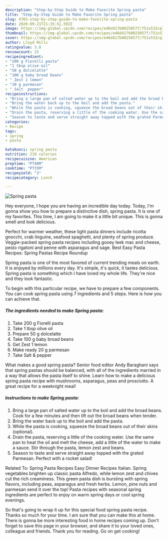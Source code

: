 ```yaml
---
description: "Step-by-Step Guide to Make Favorite Spring pasta"
title: "Step-by-Step Guide to Make Favorite Spring pasta"
slug: 4765-step-by-step-guide-to-make-favorite-spring-pasta
date: 2020-09-21T21:35:51.592Z
image: https://img-global.cpcdn.com/recipes/e46d417b0025057f/751x532cq70/spring-pasta-recipe-main-photo.jpg
thumbnail: https://img-global.cpcdn.com/recipes/e46d417b0025057f/751x532cq70/spring-pasta-recipe-main-photo.jpg
cover: https://img-global.cpcdn.com/recipes/e46d417b0025057f/751x532cq70/spring-pasta-recipe-main-photo.jpg
author: Lloyd Mills
ratingvalue: 3.8
reviewcount: 15
recipeingredient:
- "200 g Fiorelli pasta"
- "1 tbsp olive oil"
- "50 g dolcelatte"
- "100 g baby broad beans"
- " Zest 1 lemon"
- "20 g parmesan"
- " Salt  pepper"
recipeinstructions:
- "Bring a large pan of salted water up to the boil and add the broad beans. Cook for a few minutes and then lift out the broad beans when tender."
- "Bring the water back up to the boil and add the pasta."
- "While the pasta is cooking, squeeze the broad beans out of their skins (optional)."
- "Drain the pasta, reserving a little of the cooking water. Use the same pan to heat the oil and melt the cheese, add a little of the water to make a sauce. Stir through the pasta, lemon zest and beans."
- "Season to taste and serve straight away topped with the grated Parmesan. Perfect with a rocket salad!"
categories:
- Recipe
tags:
- spring
- pasta

katakunci: spring pasta 
nutrition: 219 calories
recipecuisine: American
preptime: "PT40M"
cooktime: "PT35M"
recipeyield: "3"
recipecategory: Lunch

---
```



![Spring pasta](https://img-global.cpcdn.com/recipes/e46d417b0025057f/751x532cq70/spring-pasta-recipe-main-photo.jpg)

Hey everyone, I hope you are having an incredible day today. Today, I'm gonna show you how to prepare a distinctive dish, spring pasta. It is one of my favorites. This time, I am going to make it a little bit unique. This is gonna smell and look delicious.

Perfect for warmer weather, these light pasta dinners include ricotta gnocchi, crab linguine, seafood spaghetti, and plenty of spring produce. Veggie-packed spring pasta recipes including gooey leek mac and cheese, pesto rigatoni and penne with asparagus and sage. Best Easy Pasta Recipes: Spring Pastas Recipe Roundup

Spring pasta is one of the most favored of current trending meals on earth. It is enjoyed by millions every day. It's simple, it's quick, it tastes delicious. Spring pasta is something which I have loved my whole life. They're nice and they look fantastic.


To begin with this particular recipe, we have to prepare a few components. You can cook spring pasta using 7 ingredients and 5 steps. Here is how you can achieve that.

<!--inarticleads1-->

##### The ingredients needed to make Spring pasta:

1. Take 200 g Fiorelli pasta
1. Take 1 tbsp olive oil
1. Prepare 50 g dolcelatte
1. Take 100 g baby broad beans
1. Get  Zest 1 lemon
1. Make ready 20 g parmesan
1. Take  Salt &amp; pepper


What makes a good spring pasta? Senior food editor Andy Baraghani says that spring pastas should be balanced, with all of the ingredients married in a way that allows the pasta itself to shine. Learn how to make a delicious spring pasta recipe with mushrooms, asparagus, peas and prosciutto. A great recipe for a weeknight meal! 

<!--inarticleads2-->

##### Instructions to make Spring pasta:

1. Bring a large pan of salted water up to the boil and add the broad beans. Cook for a few minutes and then lift out the broad beans when tender.
1. Bring the water back up to the boil and add the pasta.
1. While the pasta is cooking, squeeze the broad beans out of their skins (optional).
1. Drain the pasta, reserving a little of the cooking water. Use the same pan to heat the oil and melt the cheese, add a little of the water to make a sauce. Stir through the pasta, lemon zest and beans.
1. Season to taste and serve straight away topped with the grated Parmesan. Perfect with a rocket salad!


Related To: Spring Pasta Recipes Easy Dinner Recipes Italian. Spring vegetables brighten up classic pasta Alfredo, while lemon zest and chives cut the rich creaminess. This green pasta dish is bursting with spring flavors, including peas, asparagus and fresh herbs. Lemon, pine nuts and parmesan send it over the top! Pasta recipes with seasonal spring ingredients are perfect to enjoy on warm spring days or cool spring evenings. 

So that's going to wrap it up for this special food spring pasta recipe. Thanks so much for your time. I am sure that you can make this at home. There is gonna be more interesting food in home recipes coming up. Don't forget to save this page in your browser, and share it to your loved ones, colleague and friends. Thank you for reading. Go on get cooking!
